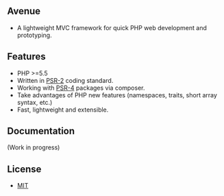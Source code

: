 ## Avenue
- A lightweight MVC framework for quick PHP web development and prototyping.

## Features
- PHP >=5.5
- Written in [PSR-2](http://www.php-fig.org/psr/psr-2/) coding standard.
- Working with [PSR-4](http://www.php-fig.org/psr/psr-4/) packages via composer.
- Take advantages of PHP new features (namespaces, traits, short array syntax, etc.)
- Fast, lightweight and extensible.

## Documentation
(Work in progress)

## License
- [MIT](https://github.com/borisding/avenue/blob/master/LICENSE)
